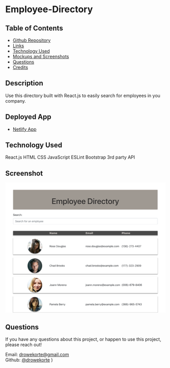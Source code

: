 # Employee-Directory

## Table of Contents
 
* [Github Repository](https://github.com/drowekorte/employee-directory) 
* [Links](#links)
* [Technology Used](#technology-used)
* [Mockups and Screenshots](#mockups-and-screenshots)
* [Questions](#questions)
* [Credits](#credits)

## Description
 
Use this directory built with React.js to easily search for employees in you company. 
  

## Deployed App
 
* [Netlify App](https://brave-bassi-c8d247.netlify.app/)
 
  
## Technology Used
 
React.js 
HTML
CSS
JavaScript
ESLint
Bootstrap
3rd party API
  
## Screenshot

![Employee Directory](./src/img/emp-dir.png)


## Questions
 
If you have any questions about this project, or happen to use this project, please reach out!


Email: drowekorte@gmail.com
<br>
Github: [@drowekorte](https://github.com/Drowekorte)
)
 
